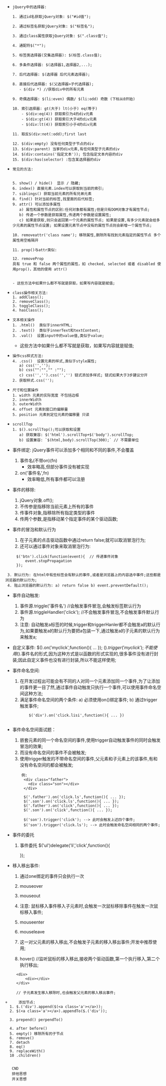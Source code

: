 +     jQuery中的选择器:
      
      1. 通过id名获取jQuery对象: $("#id值");
      
      2. 通过标签名获取jQuery对象: $("标签名");
      
      3. 通过class属性获取jQuery对象: $(".class值");

      4. 通配符$("*");
      
      5. 标签类选择器(交集选择器): $(标签.class值); 

      6. 多条件选择器: $(选择器1,选择器2,...);

      7. 后代选择器: $(选择器 后代元素选择器);

      8. 直接后代选择器: $(父选择器>子代选择器);
         - $(div *) //获取div中的所有元素
      
      9. 奇偶选择器: $(li:even) 偶数/ $(li:odd) 奇数 (下标从0开始)

      10. 索引选择器: gt(大于) lt(小于) eq(等于) 
          - $(div:eq(4)) 获取索引为4的div元素 
          - $(div:gt(4)) 获取索引大于4的div元素
          - $(div:lt(4)) 获取索引小于4的div元素
        
      11. 取反$(div:not(:odd);first last

      12. $(div:empty) 没有任何类型子节点的div
      13. $(div:parent) 当爹的div元素,有任何类型子元素的div 
      14. $(div:contains('指定文本')); 包含指定文本内容的div
      15. $(div:has(selector) :包含某选择器的div

+     常见的方法:
     

      5. show() / hide()  显示 / 隐藏;
      6. index() 直接元素.index可以获取到当前的索引;
      7. siblings() 获取当前元素的所有兄弟元素
      8. find() 针对当前的标签,找里面的后代标签;
      9. attr() 可以添加多属性
         a) 属性和属性节点的区别:任何对象都有属性;但是只有DOM对象才有属性节点;
         b) 传递一个参数是获取属性,传递两个参数是设置属性;
         c) 如果是获取,则只会返回第一个元素的属性节点; 如果是设置,有多少元素就会给多少元素的属性节点设置; 如果设置元素节点中没有的属性节点则会新增一个属性节点;

      10. removeattr('class name'); 移除属性,删除所有找到元素指定的属性节点 多个属性用空格隔开

      11. prop()与attr类似:

      12. removeProp
      具有 true 和 false 两个属性的属性，如 checked, selected 或者 disabled 使用prop()，其他的使用 attr()

      
      - 这些方法中如果什么都不写就是获取，如果写内容就是赋值;
      
+     class操作相关方法:
      1. addClass();
      2. removeClass();
      3. toggleClass();
      4. hasClass();

+     文本相关操作
      1. .html()  类似于innerHTML;
      2. .text()  类似于innerText和textContent;
      3. .val()  设置input中的value值,类似于value;
    - 这些方法中如果什么都不写就是获取，如果写内容就是赋值;

+     操作css样式方法:
      4. .css()  设置元素的样式,类似于style属性;
         a) css('','');
         b) css("":"","" :"");
         c) css('','').css('','') 链式添加多样式; 链式如果大于3步建议分开
      2. 获取样式.css('');

+     尺寸和位置操作
      1. width 元素的实际宽度 不包括边框
      2. innerWidth 
      3. outerWidth
      4. offset 元素到窗口的偏移量
      5. position 元素到定位元素的偏移量 只读

+     scrollTop
      1. $().scrollTop();可以获取和设置 
         a) 获取兼容: $('html').scrollTop+$('body').scrollTop;
         b) 设置兼容: `$(html,body).scrollTop(300);` // 不需要单位

+    事件绑定: jQuery事件可以添加多个相同和不同的事件,不会覆盖
     1. 事件名(不带on)(fn)
        - 效率略高,但部分事件没有被实现
     2. on('事件名',fn)
        - 效率略低,所有事件都可以注册

+    事件的移除: 
     1. jQuery对象.off(); 
     2. 不传参是指移除当前元素上所有的事件
     3. 传事件对象,指移除所有指定类型的事件
     4. 传两个参数,是指移动某个指定事件的某个驱动函数;

+    事件的冒泡和默认行为
     1. 在子元素的点击驱动函数中通过return false;就可以取消冒泡行为;
     2. 还可以通过事件对象来取消冒泡行为:
   ```
        $('btn').click(function(event){  // 传递事件对象
            event.stopPropagation
        });
   ```
     3. 默认行为: 在html中有些标签会有默认的事件,或者是浏览器上的内容选中事件;这些都是浏览器的默认行为;
     4. 阻止浏览器的默认行为: a) return false b) event.preventDefault();

+    事件自动触发:
     
     1. 事件源.triggle('事件名') //会触发事件冒泡,会触发标签默认行为
     2. 事件源.triggleHandler('click'); //不会触发事件冒泡,不会触发事件默认行为 
     3. 注意: 自动触发a标签的时候,trigger和triggerHanler都不会触发a的默认行为,如果要触发a的默认行为要把a包装一下,通过触发a的子元素的默认行为来触发a;

+    自定义事件:
     $().on('myclick',function(){ ... });
     $().trigger('myclick'); 
     不能使用$().事件名的形式,因为这种方式是以函数的形式实现的,很多事件没有进行封装;因此自定义事件也没有进行封装,所以不能这样使用;

+    事件命名空间:
     1. 在开发过程出可能会有不同的人对同一个元素添加同一个事件,为了让添加的事件更一目了然,通过事件自动触发只执行一个事件,可以使用事件命名空间这种方法; 
     2. 满足事件命名空间的两个条件:
        a) 必须使用on()绑定事件;
        b) 通过trigger触发事件;
        ```
            $('div').on('click.lisi',function(){ ... })
            
        ```

+    事件命名空间面试题：
     1. 嵌套元素的同一个命名空间的事件,使用trigger自动触发事件的同时会触发冒泡的效果;
     2. 而没有命名空间的事件不会被触发;
     3. 使用trigger触发的不带命名空间的事件,父元素和子元素上的该事件,有和没有命名空间的都会被触发;
     ```
         例: 
          <div class="father">
            <div class="son"></div>          
          </div>

          $('.father').on('click.ls',function(){ ... });
          $('.son').on('click.ls',function(){ ... });
          $('.father').on('click',function(){ ... });
          $('.son').on('click',function(){ ... });

          $('son').trigger('click'); --> 此时会触发上述四个事件;
          $('son').trigger('click.ls'); --> 此时会触发命名空间相同的两个事件;

     ```

+    事件的委托  
     1. 事件委托
         $('ul')delegate('li','click',function(){

         }); 

+    移入移出事件:    
     1. 通过one绑定的事件只会执行一次     
     2. mouseover
     3. mouseout
     4. 注意: 鼠标移入事件移入子元素时,会触发一次鼠标移除事件在触发一次鼠标移入事件;

     5. mouseenter
     6. mouseleave
     7. 这一对父元素的移入移出,不会触发子元素的移入移出事件;开发中推荐使用;

     8. hover() //监听鼠标的移入移出,接收两个驱动函数,第一个执行移入,第二个执行移出;

     
   ```
        <div>
            <div></div> 
        </div>

        // 子元素发生移入移除时,也会触发父元素的移入移出事件;

+     添加节点: 
     1. $.('div').append($(<a class='a'></a>));
     2. $(<a class='a'></a>).appendTo($.('div'));

     3. prepend() perpendTo()

     4. after before()
     5. empty() 移除所有的子节点
     6. remove()
     7. detach
     8. eq()
     9. replaceWith()
     10 .children()


      CND 
      排他思想
      开关思想

      